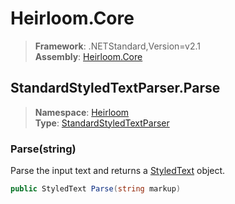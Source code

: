 # Heirloom.Core

> **Framework**: .NETStandard,Version=v2.1  
> **Assembly**: [Heirloom.Core][0]  

## StandardStyledTextParser.Parse

> **Namespace**: [Heirloom][0]  
> **Type**: [StandardStyledTextParser][1]  

### Parse(string)

Parse the input text and returns a [StyledText][2] object.

```cs
public StyledText Parse(string markup)
```

[0]: ../Heirloom.Core.md
[1]: Heirloom.StandardStyledTextParser.md
[2]: Heirloom.StyledText.md
